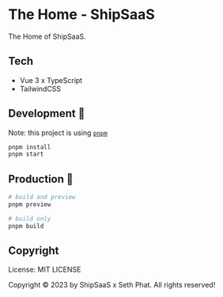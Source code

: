 # The Home - ShipSaaS

The Home of ShipSaaS.

## Tech

- Vue 3 x TypeScript
- TailwindCSS

## Development 🧰

Note: this project is using [`pnpm`](https://pnpm.io/)

```bash
pnpm install
pnpm start
```

## Production 🚀

```bash
# build and preview
pnpm preview

# build only
pnpm build
```

## Copyright

License: MIT LICENSE

Copyright ©️ 2023 by ShipSaaS x Seth Phat. All rights reserved!